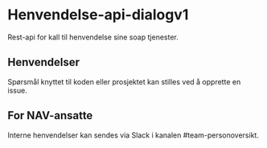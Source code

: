 Henvendelse-api-dialogv1
==================

Rest-api for kall til henvendelse sine soap tjenester.


## Henvendelser

Spørsmål knyttet til koden eller prosjektet kan stilles ved å opprette en issue.

## For NAV-ansatte

Interne henvendelser kan sendes via Slack i kanalen #team-personoversikt.
